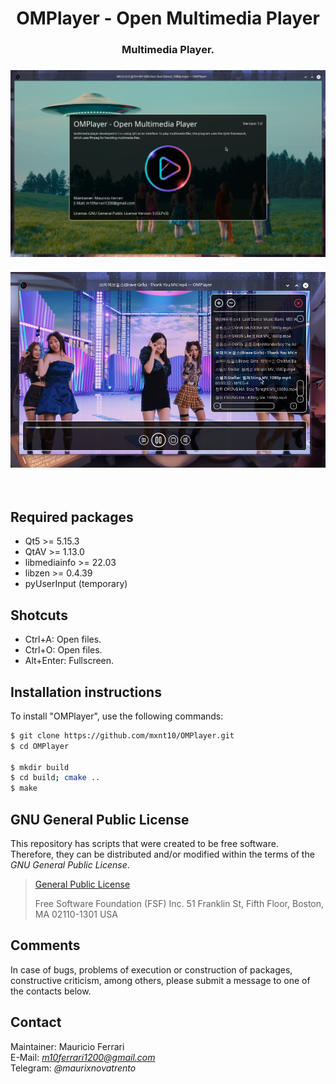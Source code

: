<html>
    <body>
        <h1 align="center">
            OMPlayer - Open Multimedia Player
        </h1>
        <h3 align="center">
            Multimedia Player.
        </h3>
        <h3 align="center">
            <a><img src="https://raw.githubusercontent.com/mxnt10/OMPlayer/master/common/preview1.png"></a>
            <br/><br/>
            <a><img src="https://raw.githubusercontent.com/mxnt10/OMPlayer/master/common/preview2.png"></a>
        </h3><br/>
    </body>
</html>

## Required packages

- Qt5 >= 5.15.3
- QtAV >= 1.13.0
- libmediainfo >= 22.03
- libzen >= 0.4.39
- pyUserInput (temporary)

## Shotcuts

- Ctrl+A: Open files.
- Ctrl+O: Open files.
- Alt+Enter: Fullscreen.

## Installation instructions

To install "OMPlayer", use the following commands:
```sh
$ git clone https://github.com/mxnt10/OMPlayer.git
$ cd OMPlayer

$ mkdir build
$ cd build; cmake ..
$ make
```

## GNU General Public License

This repository has scripts that were created to be free software.<br/>
Therefore, they can be distributed and/or modified within the terms of the *GNU General Public License*.

>[General Public License](https://pt.wikipedia.org/wiki/GNU_General_Public_License)
>
>Free Software Foundation (FSF) Inc. 51 Franklin St, Fifth Floor, Boston, MA 02110-1301 USA

## Comments

In case of bugs, problems of execution or construction of packages, constructive criticism, among others,
please submit a message to one of the contacts below.

## Contact

Maintainer: Mauricio Ferrari<br/>
E-Mail: *m10ferrari1200@gmail.com*<br/>
Telegram: *@maurixnovatrento*<br/>
